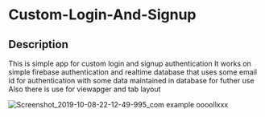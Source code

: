 # Custom-Login-And-Signup
## Description
This is simple app for custom login and signup authentication 
It works on simple firebase authentication and realtime database that uses some email id for authentication with some data maintained in database for futher use
Also there is use for viewapger and tab layout

![Screenshot_2019-10-08-22-12-49-995_com example oooollxxx](https://user-images.githubusercontent.com/44283521/66415378-0fb34680-ea19-11e9-83a3-be50328e18f5.png)

